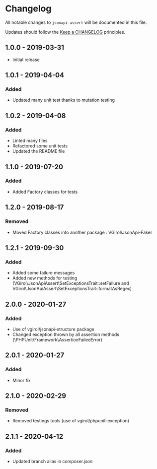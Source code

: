 # Changelog

All notable changes to `jsonapi-assert` will be documented in this file.

Updates should follow the [Keep a CHANGELOG](http://keepachangelog.com/) principles.

## 1.0.0 - 2019-03-31

- Initial release

## 1.0.1 - 2019-04-04

### Added

- Updated many unit test thanks to mutation testing

## 1.0.2 - 2019-04-08

### Added

- Linted many files
- Refactored some unit tests
- Updated the README file

## 1.1.0 - 2019-07-20

### Added

- Added Factory classes for tests

## 1.2.0 - 2019-08-17

### Removed

- Moved Factory classes into another package : VGirol/JsonApi-Faker

## 1.2.1 - 2019-09-30

### Added

- Added some failure messages
- Added new methods for testing (VGirol\JsonApiAssert\SetExceptionsTrait::setFailure and VGirol\JsonApiAssert\SetExceptionsTrait::formatAsRegex)

## 2.0.0 - 2020-01-27

### Added

- Use of vgirol/jsonapi-structure package
- Changed exception thrown by all assertion methods (\PHPUnit\Framework\AssertionFailedError)

## 2.0.1 - 2020-01-27

### Added

- Minor fix

## 2.1.0 - 2020-02-29

### Removed

- Removed testings tools (use of vgirol/phpunit-exception)

## 2.1.1 - 2020-04-12

### Added

- Updated branch alias in composer.json
